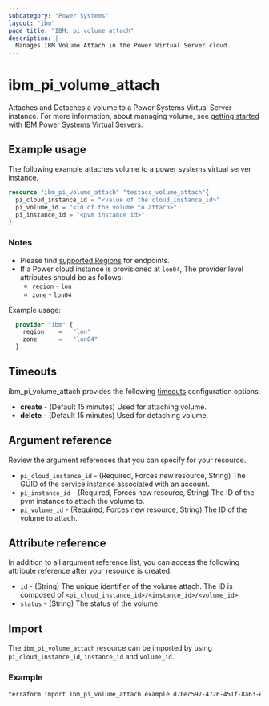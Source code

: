 ```yaml
---
subcategory: "Power Systems"
layout: "ibm"
page_title: "IBM: pi_volume_attach"
description: |-
  Manages IBM Volume Attach in the Power Virtual Server cloud.
---
```


# ibm_pi_volume_attach

Attaches and Detaches a volume to a Power Systems Virtual Server instance. For more information, about managing volume, see [getting started with IBM Power Systems Virtual Servers](https://cloud.ibm.com/docs/power-iaas?topic=power-iaas-getting-started).

## Example usage

The following example attaches volume to a power systems virtual server instance.

```terraform
resource "ibm_pi_volume_attach" "testacc_volume_attach"{
  pi_cloud_instance_id = "<value of the cloud_instance_id>"
  pi_volume_id = "<id of the volume to attach>"
  pi_instance_id = "<pvm instance id>"
}
```

### Notes

- Please find [supported Regions](https://cloud.ibm.com/apidocs/power-cloud#endpoint) for endpoints.
- If a Power cloud instance is provisioned at `lon04`, The provider level attributes should be as follows:
  - `region` - `lon`
  - `zone` - `lon04`

Example usage:
  
  ```terraform
    provider "ibm" {
      region    =   "lon"
      zone      =   "lon04"
    }
  ```
  
## Timeouts

ibm_pi_volume_attach provides the following [timeouts](https://www.terraform.io/docs/language/resources/syntax.html) configuration options:

- **create** - (Default 15 minutes) Used for attaching volume.
- **delete** - (Default 15 minutes) Used for detaching volume.

## Argument reference

Review the argument references that you can specify for your resource.

- `pi_cloud_instance_id` - (Required, Forces new resource, String) The GUID of the service instance associated with an account.
- `pi_instance_id` - (Required, Forces new resource, String) The ID of the pvm instance to attach the volume to.
- `pi_volume_id` - (Required, Forces new resource, String) The ID of the volume to attach.

## Attribute reference

In addition to all argument reference list, you can access the following attribute reference after your resource is created.

- `id` - (String) The unique identifier of the volume attach. The ID is composed of `<pi_cloud_instance_id>/<instance_id>/<volume_id>`.
- `status` - (String) The status of the volume.

## Import

The `ibm_pi_volume_attach` resource can be imported by using `pi_cloud_instance_id`, `instance_id` and `volume_id`.

### Example

```bash
terraform import ibm_pi_volume_attach.example d7bec597-4726-451f-8a63-e62e6f19c32c/49fba6c9-23f8-40bc-9899-aca322ee7d5b/cea6651a-bc0a-4438-9f8a-a0770bbf3ebb
```
